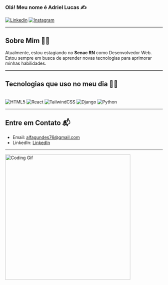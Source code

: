 ### Olá! Meu nome é Adriel Lucas ✍️
[![Linkedin](https://img.shields.io/badge/LinkedIn-0077B5?style=for-the-badge&logo=linkedin&logoColor=white)](https://www.linkedin.com/in/adriel-lucas-983363244/)
[![Instagram](https://img.shields.io/badge/Instagram-E4405F?style=for-the-badge&logo=instagram&logoColor=white)](https://www.instagram.com/adri_lukes/)

---

## Sobre Mim 🧑‍💼
Atualmente, estou estagiando no **Senac RN** como Desenvolvedor Web. Estou sempre em busca de aprender novas tecnologias para aprimorar minhas habilidades.

---

## Tecnologias que uso no meu dia 👨‍💻
<div style="display: inline_block"><br/>
  <img align="center" alt="HTML5" src="https://img.shields.io/badge/HTML5-E34F26?style=for-the-badge&logo=html5&logoColor=white"/>
  <img align="center" alt="React" src="https://img.shields.io/badge/React-20232A?style=for-the-badge&logo=react&logoColor=61DAFB"/>
  <img align="center" alt="TailwindCSS" src="https://img.shields.io/badge/Tailwind_CSS-38B2AC?style=for-the-badge&logo=tailwind-css&logoColor=white"/>
  <img align="center" alt="Django" src="https://img.shields.io/badge/Django-092E20?style=for-the-badge&logo=django&logoColor=white"/> 
  <img align="center" alt="Python" src="https://img.shields.io/badge/Python-3776AB?style=for-the-badge&logo=python&logoColor=white"/> 
</div>

---

## Entre em Contato 📬
- Email: alfagundes76@gmail.com
- LinkedIn: [LinkedIn](https://www.linkedin.com/in/adriel-lucas-983363244/)

---

<img src="https://media.giphy.com/media/qgQUggAC3Pfv687qPC/giphy.gif" width="400" alt="Coding Gif"/>
